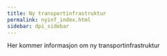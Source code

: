 ```yaml
---
title: Ny transportinfrastruktur  
permalink: nyinf_index.html
sidebar: dpi_sidebar
---
```


Her kommer informasjon om ny transportinfrastruktur